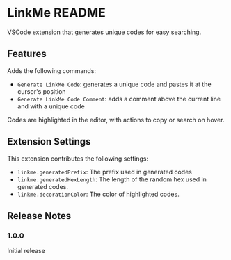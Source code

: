 # LinkMe README

VSCode extension that generates unique codes for easy searching.

## Features

Adds the following commands:

- `Generate LinkMe Code`: generates a unique code and pastes it at the cursor's position
- `Generate LinkMe Code Comment`: adds a comment above the current line and with a unique code

Codes are highlighted in the editor, with actions to copy or search on hover.

## Extension Settings

This extension contributes the following settings:

- `linkme.generatedPrefix`: The prefix used in generated codes
- `linkme.generatedHexLength`: The length of the random hex used in generated codes.
- `linkme.decorationColor`: The color of highlighted codes.

## Release Notes

### 1.0.0

Initial release

